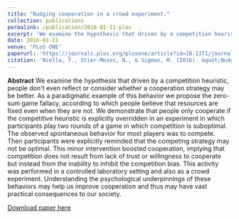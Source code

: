 ```yaml
---
title: "Nudging cooperation in a crowd experiment."
collection: publications
permalink: /publication/2016-01-21-plos
excerpt: 'We examine the hypothesis that driven by a competition heuristic, people don't even reflect or consider whether a cooperation strategy may be better (zero-sum game fallacy). We demonstrate that people only cooperate if the competitive heuristic is explicitly overridden.'
date: 2016-01-21
venue: 'PLoS ONE'
paperurl: 'https://journals.plos.org/plosone/article?id=10.1371/journal.pone.0147125'
citation: 'Niella, T., Stier-Moses, N., & Sigman, M. (2016). &quot;Nudging cooperation in a crowd experiment.&quot; <i>PLoS ONE</i>, 11(1), e0147125.'
---
```


<b>Abstract</b> 
We examine the hypothesis that driven by a competition heuristic, people don't even reflect or consider whether a cooperation strategy may be better. As a paradigmatic example of this behavior we propose the zero-sum game fallacy, according to which people believe that resources are fixed even when they are not. We demonstrate that people only cooperate if the competitive heuristic is explicitly overridden in an experiment in which participants play two rounds of a game in which competition is suboptimal. The observed spontaneous behavior for most players was to compete. Then participants were explicitly reminded that the competing strategy may not be optimal. This minor intervention boosted cooperation, implying that competition does not result from lack of trust or willingness to cooperate but instead from the inability to inhibit the competition bias. This activity was performed in a controlled laboratory setting and also as a crowd experiment. Understanding the psychological underpinnings of these behaviors may help us improve cooperation and thus may have vast practical consequences to our society.

[Download paper here](http://tamaraniella.github.io/files/plos.pdf)

